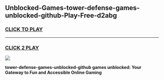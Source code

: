 
## Unblocked-Games-tower-defense-games-unblocked-github-Play-Free-d2abg
<h3>
<a href="https://premium76.site?title=tower-defense-games-unblocked-github&ref=23A">CLICK TO PLAY</a></h3>
<hr>

<h3>
<a href="https://premium76.site?title=tower-defense-games-unblocked-github&ref=23A">CLICK 2 PLAY</a>
  
</h3>

<a href="https://premium76.site?title=tower-defense-games-unblocked-github&ref=23A"><img src="https://clearcache.store/games.png"></a>


**tower-defense-games-unblocked-github games unblocked: Your Gateway to Fun and Accessible Online Gaming**
